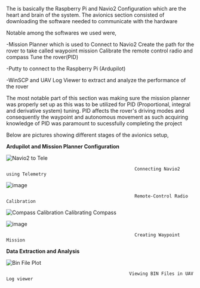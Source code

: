 The is basically the Raspberry Pi and Navio2 Configuration which are the heart and brain of the system. 
The avionics section consisted of downloading the software needed to communicate with the hardware

Notable among the softwares we used were,

-Mission Planner which is used to 
Connect to Navio2
Create the path for the rover to take called waypoint mission
Calibrate the remote control radio and compass
Tune the rover(PID)

-Putty to connect to the Raspberry Pi (Ardupilot)

-WinSCP and UAV Log Viewer to extract and analyze the performance of the rover

  The most notable part of this section was making sure the mission planner was properly set up as this was to be utilized 
  for PID (Proportional, integral and derivative system) tuning. PID affects the rover's driving modes and consequently 
  the waypoint and autonomous movement as such acquiring knowledge of PID was paramount to sucessfully completing the project

  Below are pictures showing different stages of the avionics setup,

  
**Ardupilot and Mission Planner Configuration**

 ![Navio2 to Tele](https://github.com/Tomiwa2/MRE320_MarsRover/assets/49229168/4b8edc1c-2ea2-4b64-a129-7d2b434b45ed)

                                                    Connecting Navio2 using Telemetry
                                                    
 ![image](https://github.com/Tomiwa2/MRE320_MarsRover/assets/49229168/089758a3-fc0a-4d81-80f5-fdab273fe055)

                                                    Remote-Control Radio Calibration
                                                    
 ![Compass Calibration](https://github.com/Tomiwa2/MRE320_MarsRover/assets/49229168/f6d9e696-afb6-46ac-9612-f5aa82a8bdc5)
                                                    Calibrating Compass
                                                    
 ![image](https://github.com/Tomiwa2/MRE320_MarsRover/assets/49229168/656a5a26-e36a-4292-ac9d-d2055db9cd60)
    
                                                    Creating Waypoint Mission

                                                    
**Data Extraction and Analysis**                 

 ![Bin File Plot](https://github.com/Tomiwa2/MRE320_MarsRover/assets/49229168/7ba3dc79-4fd5-46b1-ab35-6039a916f062)

                                                  Viewing BIN Files in UAV Log viewer

